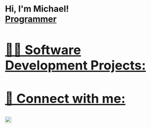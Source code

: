 <h1>Hi, I'm Michael! <br/><a href="https://github.com/michaeljtaleb">Programmer</a> <a href="https://www.linkedin.com/in/michael-taleb-782720268/">

<h2>👨‍💻 Software Development Projects:</h2>

<!--- <b>Data Structures and Algorithms Practice </b>
  - [Praciting DS & Algos in Python]()
- <b>Python</b>
  - [Package Delivery Application (Datastructures and Algorithms Demo)]()-->

<h2> 🤳 Connect with me:</h2>

[<img align="left" alt="Michaeltaleb | LinkedIn" width="22px" src="https://www.linkedin.com/in/michael-taleb-782720268/" />][linkedin]

[instagram]: https://www.instagram.com/michaeljtaleb/
[linkedin]: https://www.linkedin.com/in/michael-taleb-782720268/

<!--
**joshmadakor1/joshmadakor1** is a ✨ _special_ ✨ repository because its `README.md` (this file) appears on your GitHub profile.

Here are some ideas to get you started:

- 🔭 I’m currently working on ...
- 🌱 I’m currently learning ...
- 👯 I’m looking to collaborate on ...
- 🤔 I’m looking for help with ...
- 💬 Ask me about ...
- 📫 How to reach me: ...
- 😄 Pronouns: ...
- ⚡ Fun fact: ...
-->
